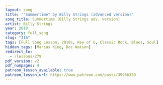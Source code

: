 ```yaml
---
layout: song
title: '"Summertime" by Billy Strings (advanced version)'
song_title: Summertime (Billy Strings adv. version)
artist: Billy Strings
year: 2019
category: full_song
slug: "316"
tags: [Full Song Lesson, 2010s, Key of G, Classic Rock, Blues, Soul]
hidden_tags: [Marcus King, Doc Watson]
redirect_to:
  - /lessons/279
pdf_version: v2
pdf_numpages: 4
patreon_lesson_available: true
patreon_lesson_url: https://www.patreon.com/posts/39956339
---
```


<!-- patreon_lesson_available: true
patreon_lesson_url: https://www.patreon.com/posts/32143542 -->
